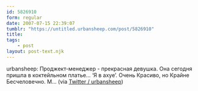 ```yaml
---
id: 5826910
form: regular
date: 2007-07-15 22:39:07
tumblr: "https://untitled.urbansheep.com/post/5826910"
title:
tags:
    - post
layout: post-text.njk
---
```


<p>urbansheep: Проджект-менеджер - прекрасная девушка. Она сегодня пришла в коктейльном платье&hellip; &lsquo;Я в ахуе&rsquo;. Очень Красиво, но Крайне Бесчеловечно. М&hellip; (via <a href="http://twitter.com/urbansheep/statuses/151294892">Twitter / urbansheep</a>)</p>

